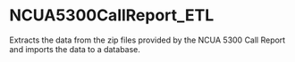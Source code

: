 # NCUA5300CallReport_ETL
Extracts the data from the zip files provided by the NCUA 5300 Call Report and imports the data to a database.
